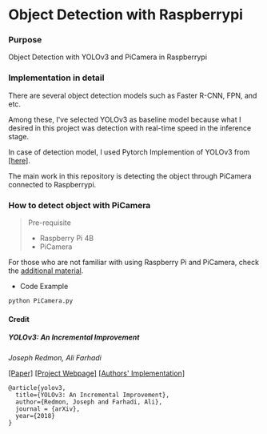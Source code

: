 # Object Detection with Raspberrypi

### Purpose
Object Detection with YOLOv3 and PiCamera in Raspberrypi

### Implementation in detail
There are several object detection models such as Faster R-CNN, FPN, and etc. 

Among these, I've selected YOLOv3 as baseline model because what I desired in this project was detection with real-time speed in the inference stage. 

In case of detection model, I used Pytorch Implemention of YOLOv3 from [[here]](https://github.com/eriklindernoren/PyTorch-YOLOv3).

The main work in this repository is detecting the object through PiCamera connected to Raspberrypi.


### How to detect object with PiCamera


> Pre-requisite
> - Raspberry Pi 4B
> - PiCamera


For those who are not familiar with using Raspberry Pi and PiCamera, check the [additional material](https://projects.raspberrypi.org/en/projects/getting-started-with-picamera).


* Code Example

```python
python PiCamera.py
```


#### Credit

##### YOLOv3: An Incremental Improvement
_Joseph Redmon, Ali Farhadi_ <br>

[[Paper]](https://pjreddie.com/media/files/papers/YOLOv3.pdf) [[Project Webpage]](https://pjreddie.com/darknet/yolo/) [[Authors' Implementation]](https://github.com/pjreddie/darknet)

```
@article{yolov3,
  title={YOLOv3: An Incremental Improvement},
  author={Redmon, Joseph and Farhadi, Ali},
  journal = {arXiv},
  year={2018}
}
```
